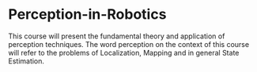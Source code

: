 # Perception-in-Robotics
This course will present the fundamental theory and application of perception techniques. The word perception on the context of this course will refer to the problems of Localization, Mapping and in general State Estimation.
